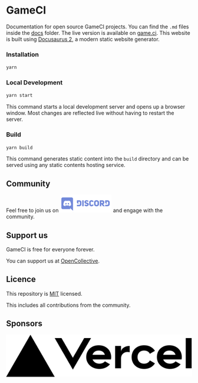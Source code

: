 # GameCI

Documentation for open source GameCI projects. You can find the `.md` files inside the [docs](./docs) folder.
The live version is available on [game.ci](https://game.ci). This website is built using 
[Docusaurus 2](https://docusaurus.io/), a modern static website generator.

### Installation

```bash
yarn
```

### Local Development

```bash
yarn start
```

This command starts a local development server and opens up a browser window. Most changes are reflected live without having to restart the server.

### Build

```bash
yarn build
```

This command generates static content into the `build` directory and can be served using any static contents hosting service.

## Community

Feel free to join us on
[![Discord](assets/readme/Discord.svg)](https://game.ci/discord)
and engage with the community.

## Support us

GameCI is free for everyone forever.

You can support us at [OpenCollective](https://opencollective.com/game-ci).

## Licence

This repository is [MIT](./LICENSE) licensed.

This includes all contributions from the community.

## Sponsors

[![Vercel](assets/readme/Vercel.svg)](https://vercel.com?utm_source=game-ci)
